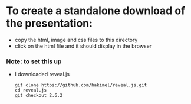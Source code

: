 # To create a standalone download of the presentation:
  * copy the html, image and css files to this directory
  * click on the html file and it should display in the browser

### Note: to set this up
  * I downloaded reveal.js
    ```
    git clone https://github.com/hakimel/reveal.js.git
    cd reveal.js
    git checkout 2.6.2
    ````



